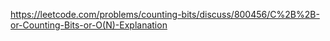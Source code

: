 https://leetcode.com/problems/counting-bits/discuss/800456/C%2B%2B-or-Counting-Bits-or-O(N)-Explanation